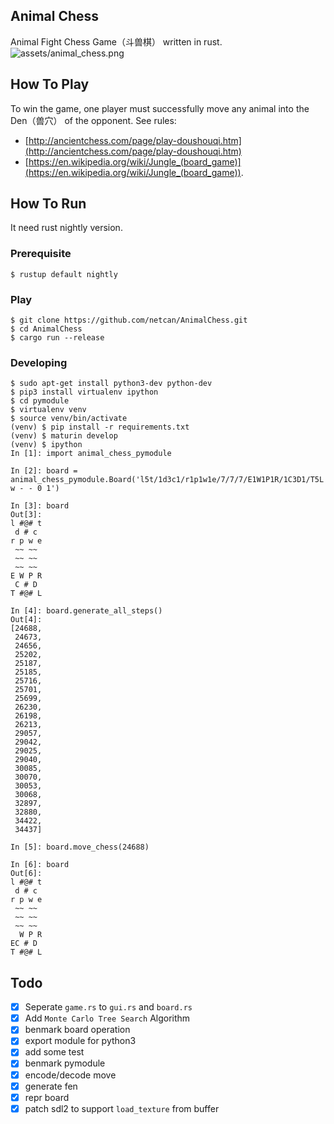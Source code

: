 ## Animal Chess
Animal Fight Chess Game（斗兽棋） written in rust.
![assets/animal_chess.png](assets/animal_chess.png)

## How To Play
To win the game, one player must successfully move any animal into the Den（兽穴） of the opponent.
See rules:
- [http://ancientchess.com/page/play-doushouqi.htm](http://ancientchess.com/page/play-doushouqi.htm)
- [https://en.wikipedia.org/wiki/Jungle_(board_game)](https://en.wikipedia.org/wiki/Jungle_(board_game)).

## How To Run
It need rust nightly version.

### Prerequisite
```
$ rustup default nightly
```

### Play
```
$ git clone https://github.com/netcan/AnimalChess.git
$ cd AnimalChess
$ cargo run --release
```

### Developing
```
$ sudo apt-get install python3-dev python-dev
$ pip3 install virtualenv ipython
$ cd pymodule
$ virtualenv venv
$ source venv/bin/activate
(venv) $ pip install -r requirements.txt
(venv) $ maturin develop
(venv) $ ipython
In [1]: import animal_chess_pymodule

In [2]: board = animal_chess_pymodule.Board('l5t/1d3c1/r1p1w1e/7/7/7/E1W1P1R/1C3D1/T5L w - - 0 1')

In [3]: board
Out[3]:
l #@# t
 d # c
r p w e
 ~~ ~~
 ~~ ~~
 ~~ ~~
E W P R
 C # D
T #@# L

In [4]: board.generate_all_steps()
Out[4]:
[24688,
 24673,
 24656,
 25202,
 25187,
 25185,
 25716,
 25701,
 25699,
 26230,
 26198,
 26213,
 29057,
 29042,
 29025,
 29040,
 30085,
 30070,
 30053,
 30068,
 32897,
 32880,
 34422,
 34437]

In [5]: board.move_chess(24688)

In [6]: board
Out[6]:
l #@# t
 d # c
r p w e
 ~~ ~~
 ~~ ~~
 ~~ ~~
  W P R
EC # D
T #@# L
```

## Todo
- [x] Seperate `game.rs` to `gui.rs` and `board.rs`
- [x] Add `Monte Carlo Tree Search` Algorithm
- [x] benmark board operation
- [x] export module for python3
- [x] add some test
- [x] benmark pymodule
- [x] encode/decode move
- [x] generate fen
- [x] repr board
- [x] patch sdl2 to support `load_texture` from buffer
